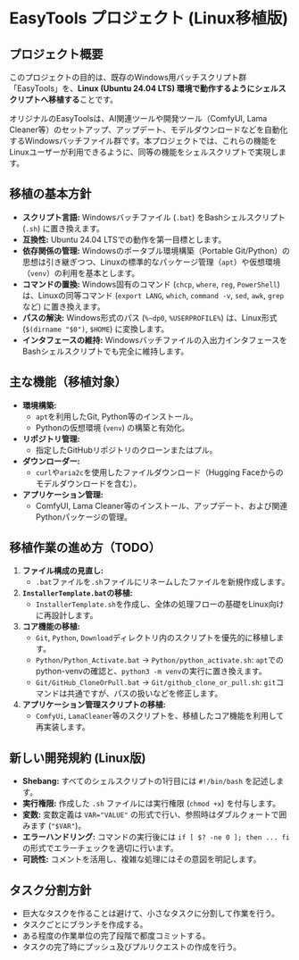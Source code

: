 # EasyTools プロジェクト (Linux移植版)

## プロジェクト概要

このプロジェクトの目的は、既存のWindows用バッチスクリプト群「EasyTools」を、**Linux (Ubuntu 24.04 LTS) 環境で動作するようにシェルスクリプトへ移植する**ことです。

オリジナルのEasyToolsは、AI関連ツールや開発ツール（ComfyUI, Lama Cleaner等）のセットアップ、アップデート、モデルダウンロードなどを自動化するWindowsバッチファイル群です。本プロジェクトでは、これらの機能をLinuxユーザーが利用できるように、同等の機能をシェルスクリプトで実現します。

## 移植の基本方針

- **スクリプト言語:** Windowsバッチファイル (`.bat`) をBashシェルスクリプト (`.sh`) に置き換えます。
- **互換性:** Ubuntu 24.04 LTSでの動作を第一目標とします。
- **依存関係の管理:** Windowsのポータブル環境構築（Portable Git/Python）の思想は引き継ぎつつ、Linuxの標準的なパッケージ管理（`apt`）や仮想環境（`venv`）の利用を基本とします。
- **コマンドの置換:** Windows固有のコマンド (`chcp`, `where`, `reg`, `PowerShell`) は、Linuxの同等コマンド (`export LANG`, `which`, `command -v`, `sed`, `awk`, `grep`など) に置き換えます。
- **パスの解決:** Windows形式のパス (`%~dp0`, `%USERPROFILE%`) は、Linux形式 (`$(dirname "$0")`, `$HOME`) に変換します。
- **インタフェースの維持:** Windowsバッチファイルの入出力インタフェースをBashシェルスクリプトでも完全に維持します。

## 主な機能（移植対象）

- **環境構築:**
    - `apt`を利用したGit, Python等のインストール。
    - Pythonの仮想環境 (`venv`) の構築と有効化。
- **リポジトリ管理:**
    - 指定したGitHubリポジトリのクローンまたはプル。
- **ダウンローダー:**
    - `curl`や`aria2c`を使用したファイルダウンロード（Hugging Faceからのモデルダウンロードを含む）。
- **アプリケーション管理:**
    - ComfyUI, Lama Cleaner等のインストール、アップデート、および関連Pythonパッケージの管理。

## 移植作業の進め方（TODO）

1.  **ファイル構成の見直し:**
    - `.bat`ファイルを`.sh`ファイルにリネームしたファイルを新規作成します。
2.  **`InstallerTemplate.bat`の移植:**
    - `InstallerTemplate.sh`を作成し、全体の処理フローの基礎をLinux向けに再設計します。
3.  **コア機能の移植:**
    - `Git`, `Python`, `Download`ディレクトリ内のスクリプトを優先的に移植します。
    - `Python/Python_Activate.bat` -> `Python/python_activate.sh`: `apt`でのpython-venvの確認と、`python3 -m venv`の実行に置き換えます。
    - `Git/GitHub_CloneOrPull.bat` -> `Git/github_clone_or_pull.sh`: `git`コマンドは共通ですが、パスの扱いなどを修正します。
4.  **アプリケーション管理スクリプトの移植:**
    - `ComfyUi`, `LamaCleaner`等のスクリプトを、移植したコア機能を利用して再実装します。

## 新しい開発規約 (Linux版)

- **Shebang:** すべてのシェルスクリプトの1行目には `#!/bin/bash` を記述します。
- **実行権限:** 作成した `.sh` ファイルには実行権限 (`chmod +x`) を付与します。
- **変数:** 変数定義は `VAR="VALUE"` の形式で行い、参照時はダブルクォートで囲みます (`"$VAR"`)。
- **エラーハンドリング:** コマンドの実行後には `if [ $? -ne 0 ]; then ... fi` の形式でエラーチェックを適切に行います。
- **可読性:** コメントを活用し、複雑な処理にはその意図を明記します。

## タスク分割方針

- 巨大なタスクを作ることは避けて、小さなタスクに分割して作業を行う。
- タスクごとにブランチを作成する。
- ある程度の作業単位の完了段階で都度コミットする。
- タスクの完了時にプッシュ及びプルリクエストの作成を行う。



